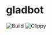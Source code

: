 # gladbot

![Build](https://github.com/rays/gladbot/workflows/Build/badge.svg)
![Clippy](https://github.com/rays/gladbot/workflows/Clippy/badge.svg)